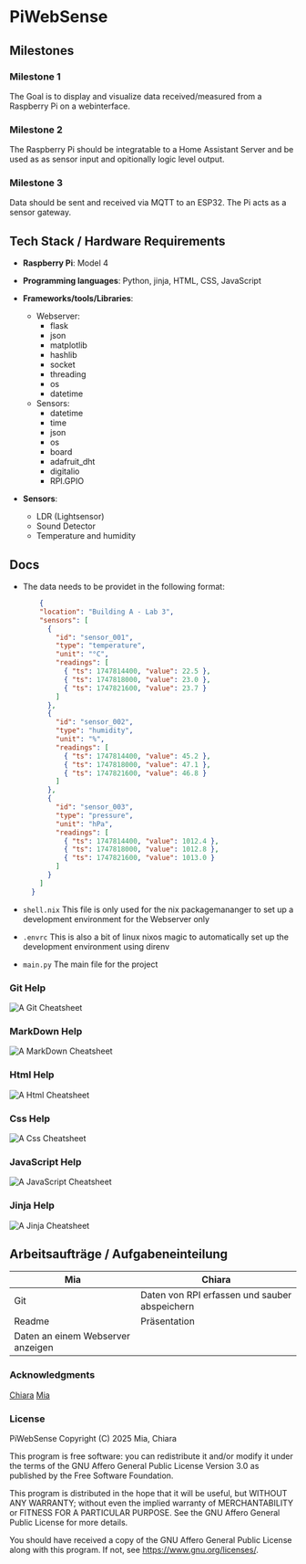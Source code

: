 # PiWebSense

## Milestones

### Milestone 1

The Goal is to display and visualize data received/measured from a Raspberry Pi on a webinterface.

### Milestone 2

The Raspberry Pi should be integratable to a Home Assistant Server and be used as as sensor input and opitionally logic level output.

### Milestone 3

Data should be sent and received via MQTT to an ESP32. The Pi acts as a sensor gateway.

## Tech Stack / Hardware Requirements

- **Raspberry Pi**: Model 4
- **Programming languages**: Python, jinja, HTML, CSS, JavaScript
- **Frameworks/tools/Libraries**:
  - Webserver:
    - flask
    - json
    - matplotlib
    - hashlib
    - socket
    - threading
    - os
    - datetime
  - Sensors:
    - datetime
    - time
    - json
    - os
    - board
    - adafruit_dht
    - digitalio
    - RPI.GPIO
    
- **Sensors**:
  - LDR (Lightsensor)
  - Sound Detector
  - Temperature and humidity

## Docs

- The data needs to be providet in the following format:

  ```Json
      {
      "location": "Building A - Lab 3",
      "sensors": [
        {
          "id": "sensor_001",
          "type": "temperature",
          "unit": "°C",
          "readings": [
            { "ts": 1747814400, "value": 22.5 },
            { "ts": 1747818000, "value": 23.0 },
            { "ts": 1747821600, "value": 23.7 }
          ]
        },
        {
          "id": "sensor_002",
          "type": "humidity",
          "unit": "%",
          "readings": [
            { "ts": 1747814400, "value": 45.2 },
            { "ts": 1747818000, "value": 47.1 },
            { "ts": 1747821600, "value": 46.8 }
          ]
        },
        {
          "id": "sensor_003",
          "type": "pressure",
          "unit": "hPa",
          "readings": [
            { "ts": 1747814400, "value": 1012.4 },
            { "ts": 1747818000, "value": 1012.8 },
            { "ts": 1747821600, "value": 1013.0 }
          ]
        }
      ]
    }
  ```

- `shell.nix`
  This file is only used for the nix packagemananger to set up a development environment for the Webserver only
- `.envrc`
  This is also a bit of linux nixos magic to automatically set up the development environment using direnv
- `main.py`
  The main file for the project

### Git Help

![A Git Cheatsheet](images/gitHelp.png "Git Cheatsheet")

### MarkDown Help

![A MarkDown Cheatsheet](images/mdHelp.png "MarkDown Cheatsheet")

### Html Help

![A Html Cheatsheet](images/htmlHelp.png "Html Cheatsheet")

### Css Help

![A Css Cheatsheet](images/cssHelp.png "Css Cheatsheet")

### JavaScript Help

![A JavaScript Cheatsheet](images/javascriptHelp.png "JavaScript Cheatsheet")

### Jinja Help

![A Jinja Cheatsheet](images/jinjaHelp.png "Jinja Cheatsheet")


## Arbeitsaufträge / Aufgabeneinteilung


| Mia                               | Chiara                                        |
| --------------------------------- | --------------------------------------------- |
| Git                               | Daten von RPI erfassen und sauber abspeichern |
| Readme                            | Präsentation                                  |
| Daten an einem Webserver anzeigen |                                               |

### Acknowledgments

[Chiara](https://git.miaig.dev/chiara)
[Mia](https://git.miaig.dev/mia)

### License

PiWebSense
Copyright (C) 2025 Mia, Chiara

This program is free software: you can redistribute it and/or modify
it under the terms of the GNU Affero General Public License Version 3.0 as published by
the Free Software Foundation.

This program is distributed in the hope that it will be useful,
but WITHOUT ANY WARRANTY; without even the implied warranty of
MERCHANTABILITY or FITNESS FOR A PARTICULAR PURPOSE. See the
GNU Affero General Public License for more details.

You should have received a copy of the GNU Affero General Public License
along with this program. If not, see <https://www.gnu.org/licenses/>.
